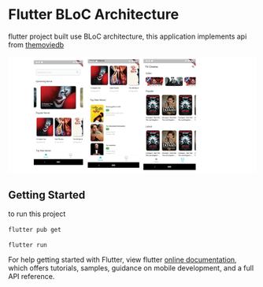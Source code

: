 # Flutter BLoC Architecture 

flutter project built use BLoC architecture, this application implements api from [themoviedb](http://themoviedb.org)

![Screenshot](cinema.png)

## Getting Started

to run this project

`flutter pub get`

`flutter run`


For help getting started with Flutter, view flutter
[online documentation](https://flutter.dev/docs), which offers tutorials,
samples, guidance on mobile development, and a full API reference.
